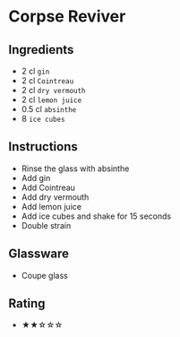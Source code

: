 # Corpse Reviver

## Ingredients
- 2 cl `gin`
- 2 cl `Cointreau`
- 2 cl `dry vermouth`
- 2 cl `lemon juice`
- 0.5 cl `absinthe`
- 8 `ice cubes`

## Instructions
- Rinse the glass with absinthe
- Add gin
- Add Cointreau
- Add dry vermouth
- Add lemon juice
- Add ice cubes and shake for 15 seconds
- Double strain

## Glassware
- Coupe glass

## Rating
- ★★☆☆☆